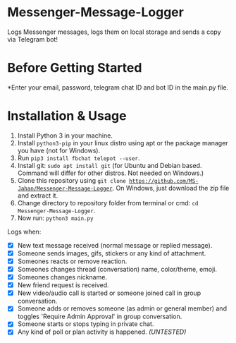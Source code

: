 # Messenger-Message-Logger
Logs Messenger messages, logs them on local storage and sends a copy via Telegram bot!

# Before Getting Started
*Enter your email, password, telegram chat ID and bot ID in the main.py file. 

# Installation & Usage
1. Install Python 3 in your machine.
2. Install <code>python3-pip</code> in your linux distro using apt or the package manager you have (not for Windows).
3. Run <code>pip3 install fbchat telepot --user</code>.
4. Install git: <code>sudo apt install git</code> (for Ubuntu and Debian based. Command will differ for other distros. Not needed on Windows.)
4. Clone this repository using <code>git clone https://github.com/MS-Jahan/Messenger-Message-Logger</code>. On Windows, just download the zip file and extract it.
5. Change directory to repository folder from terminal or cmd: <code>cd Messenger-Message-Logger</code>.
6. Now run: <code>python3 main.py</code>


Logs when:
- [x] New text message received (normal message or replied message).
- [x] Someone sends images, gifs, stickers or any kind of attachment.
- [x] Someones reacts or remove reaction.
- [x] Someones changes thread (conversation) name, color/theme, emoji.
- [x] Someones changes nickname.
- [x] New friend request is received.
- [x] New video/audio call is started or someone joined call in group conversation.
- [x] Someone adds or removes someone (as admin or general member) and toggles 'Require Admin Approval' in group conversation.
- [x] Someone starts or stops typing in private chat.
- [x] Any kind of poll or plan activity is happened. <i>(UNTESTED)</i>
